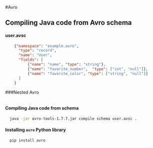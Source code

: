 #Avro

## Compiling Java code from Avro schema

#### user.avsc

```json
	{"namespace": "example.avro",
	  "type": "record",
	  "name": "User",
 	  "fields": [
	      {"name": "name", "type": "string"},
 	      {"name": "favorite_number",  "type": ["int", "null"]},
	      {"name": "favorite_color", "type": ["string", "null"]}
	  ]
	}
```

###Nested Avro
```json

```

#### Compiling Java code from schema

```sh
  java -jar avro-tools-1.7.7.jar compile schema user.avsc .
```

#### Installing `avro` Python library

```sh
  pip install avro
```
